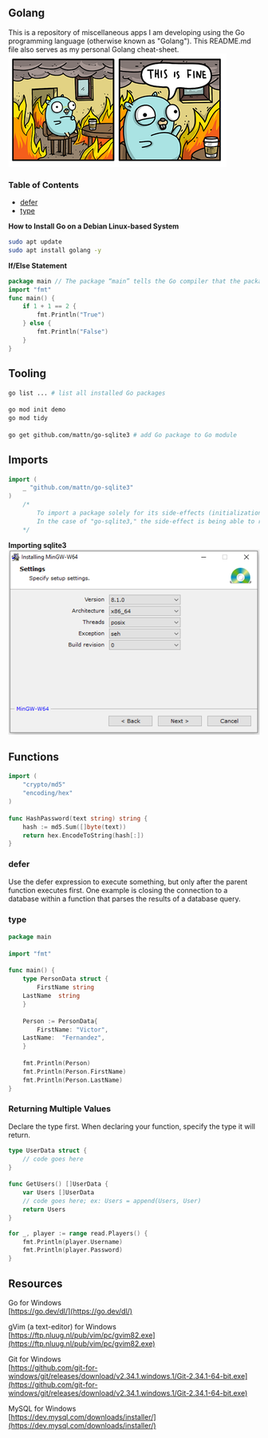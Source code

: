 ## Golang
This is a repository of miscellaneous apps I am developing using the Go programming language (otherwise known as "Golang"). This README.md file also serves as my personal Golang cheat-sheet.  
![gopher.png](/gopher.png)  

### Table of Contents
* [defer](#defer)
* [type](#type)

**How to Install Go on a Debian Linux-based System**
```bash
sudo apt update
sudo apt install golang -y
```

**If/Else Statement**
```go
package main // The package “main” tells the Go compiler that the package should compile as an executable program instead of a shared library.
import "fmt"
func main() {
    if 1 + 1 == 2 {
        fmt.Println("True")
    } else {
        fmt.Println("False")
    }
}
```

## Tooling
```bash
go list ... # list all installed Go packages

go mod init demo
go mod tidy

go get github.com/mattn/go-sqlite3 # add Go package to Go module
```

## Imports
```go
import (
    _ "github.com/mattn/go-sqlite3"
)
    /* 
        To import a package solely for its side-effects (initialization), use the blank identifier as explicit package name.
        In the case of "go-sqlite3," the side-effect is being able to register the sqlite3 driver as a database driver within the init() function without importing any other functions.
    */
```

**Importing sqlite3**  
![mingw-64](/mingw-64.png)

## Functions
```go
import (
    "crypto/md5"
    "encoding/hex"
)

func HashPassword(text string) string {
    hash := md5.Sum([]byte(text))
    return hex.EncodeToString(hash[:])
}
```

### defer
Use the defer expression to execute something, but only after the parent function executes first. One example is closing the connection to a database within a function that parses the results of a database query.

### type
```go
package main

import "fmt"

func main() {
    type PersonData struct {
    	FirstName string
	LastName  string
    }

    Person := PersonData{
        FirstName: "Victor",
	LastName:  "Fernandez",
    }

    fmt.Println(Person)
    fmt.Println(Person.FirstName)
    fmt.Println(Person.LastName)
}
```

### Returning Multiple Values
Declare the type first. When declaring your function, specify the type it will return. 
```go
type UserData struct {
    // code goes here
}

func GetUsers() []UserData {
    var Users []UserData
    // code goes here; ex: Users = append(Users, User)
    return Users
}
```

```go
for _, player := range read.Players() {
    fmt.Println(player.Username)
    fmt.Println(player.Password)
}
```

## Resources
Go for Windows  
[https://go.dev/dl/](https://go.dev/dl/)

gVim (a text-editor) for Windows  
[https://ftp.nluug.nl/pub/vim/pc/gvim82.exe](https://ftp.nluug.nl/pub/vim/pc/gvim82.exe)

Git for Windows  
[https://github.com/git-for-windows/git/releases/download/v2.34.1.windows.1/Git-2.34.1-64-bit.exe](https://github.com/git-for-windows/git/releases/download/v2.34.1.windows.1/Git-2.34.1-64-bit.exe)

MySQL for Windows  
[https://dev.mysql.com/downloads/installer/](https://dev.mysql.com/downloads/installer/)
